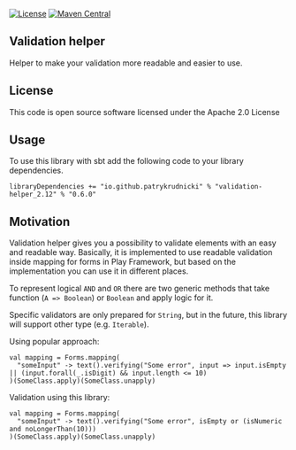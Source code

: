 [![License](https://img.shields.io/badge/License-Apache%202.0-blue.svg)](https://opensource.org/licenses/Apache-2.0)
[![Maven Central](https://img.shields.io/maven-central/v/io.github.patrykrudnicki/validation-helper_2.12.svg)](https://maven-badges.herokuapp.com/maven-central/io.github.patrykrudnicki/validation-helper_2.12)

## Validation helper
Helper to make your validation more readable and easier to use.

## License
This code is open source software licensed under the Apache 2.0 License

## Usage

To use this library with sbt add the following code to your library dependencies.

```
libraryDependencies += "io.github.patrykrudnicki" % "validation-helper_2.12" % "0.6.0"
```

## Motivation
Validation helper gives you a possibility to validate elements with an easy and readable way.
Basically, it is implemented to use readable validation inside mapping for forms in Play Framework,
but based on the implementation you can use it in different places.

To represent logical `AND` and `OR` there are two generic methods that take function (`A => Boolean`) or `Boolean` and 
apply logic for it.

Specific validators are only prepared for `String`, but in the future, this library will support other type
(e.g. `Iterable`).

Using popular approach:
```
val mapping = Forms.mapping(
  "someInput" -> text().verifying("Some error", input => input.isEmpty || (input.forall(_.isDigit) && input.length <= 10)
)(SomeClass.apply)(SomeClass.unapply)
```

Validation using this library:
```
val mapping = Forms.mapping(
  "someInput" -> text().verifying("Some error", isEmpty or (isNumeric and noLongerThan(10)))
)(SomeClass.apply)(SomeClass.unapply)
```
